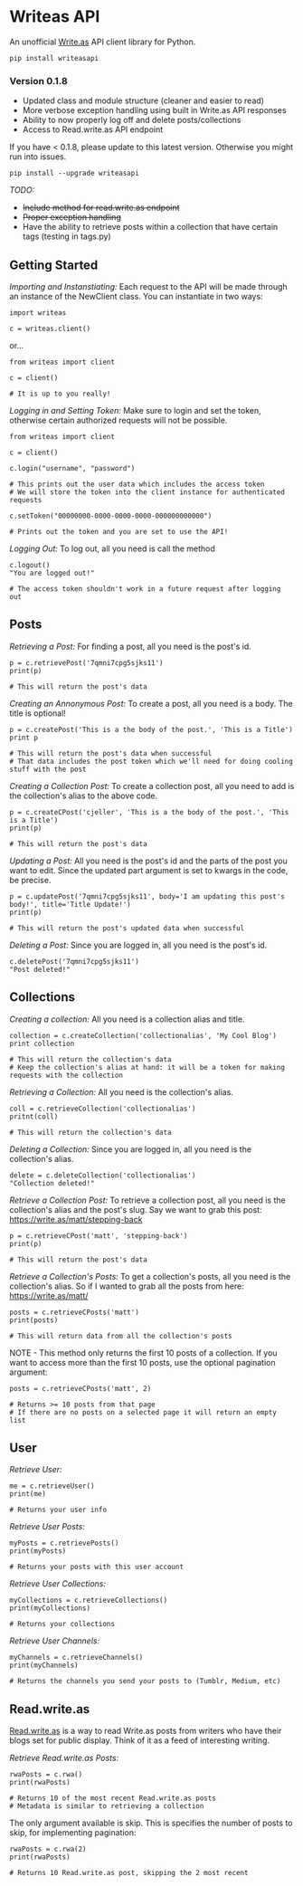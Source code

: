 # Writeas API
An unofficial [Write.as](https://write.as) API client library for Python.

```
pip install writeasapi
```
### Version 0.1.8
- Updated class and module structure (cleaner and easier to read)
- More verbose exception handling using built in Write.as API responses
- Ability to now properly log off and delete posts/collections
- Access to Read.write.as API endpoint

If you have < 0.1.8, please update to this latest version. Otherwise you might run into issues.

```
pip install --upgrade writeasapi
```

_TODO:_
- ~~Include method for read.write.as endpoint~~
- ~~Proper exception handling~~
- Have the ability to retrieve posts within a collection that have certain tags (testing in tags.py)

## **Getting Started**

_Importing and Instanstiating:_
Each request to the API will be made through an instance of the NewClient class. You can instantiate in two ways:

```
import writeas

c = writeas.client()

```
or...

```
from writeas import client

c = client()

# It is up to you really!
```

_Logging in and Setting Token:_
Make sure to login and set the token, otherwise certain authorized requests will not be possible.

```
from writeas import client

c = client()

c.login("username", "password")

# This prints out the user data which includes the access token
# We will store the token into the client instance for authenticated requests

c.setToken("00000000-0000-0000-0000-000000000000")

# Prints out the token and you are set to use the API!
```

_Logging Out:_
To log out, all you need is call the method

```
c.logout()
"You are logged out!"

# The access token shouldn't work in a future request after logging out
```


## **Posts**
_Retrieving a Post:_
For finding a post, all you need is the post's id.

```
p = c.retrievePost('7qmni7cpg5sjks11')
print(p)

# This will return the post's data
```

_Creating an Annonymous Post:_
To create a post, all you need is a body. The title is optional!

```
p = c.createPost('This is a the body of the post.', 'This is a Title')
print p

# This will return the post's data when successful
# That data includes the post token which we'll need for doing cooling stuff with the post
```

_Creating a Collection Post:_
To create a collection post, all you need to add is the collection's alias to the above code.

```
p = c.createCPost('cjeller', 'This is a the body of the post.', 'This is a Title')
print(p)

# This will return the post's data
```

_Updating a Post:_
All you need is the post's id and the parts of the post you want to edit. Since the updated part argument is set to kwargs in the code, be precise.

```
p = c.updatePost('7qmni7cpg5sjks11', body='I am updating this post's body!', title='Title Update!')
print(p)

# This will return the post's updated data when successful
```

_Deleting a Post:_
Since you are logged in, all you need is the post's id.

```
c.deletePost('7qmni7cpg5sjks11')
"Post deleted!"
```


## **Collections**

_Creating a collection:_
All you need is a collection alias and title.

```
collection = c.createCollection('collectionalias', 'My Cool Blog')
print collection

# This will return the collection's data
# Keep the collection's alias at hand: it will be a token for making requests with the collection
```

_Retrieving a Collection:_
All you need is the collection's alias.

```
coll = c.retrieveCollection('collectionalias')
pritnt(coll)

# This will return the collection's data
```

_Deleting a Collection:_
Since you are logged in, all you need is the collection's alias.

```
delete = c.deleteCollection('collectionalias')
"Collection deleted!"
```

_Retrieve a Collection Post:_
To retrieve a collection post, all you need is the collection's alias and the post's slug. Say we want to grab this post: https://write.as/matt/stepping-back

```
p = c.retrieveCPost('matt', 'stepping-back')
print(p)

# This will return the post's data
```

_Retrieve a Collection's Posts:_
To get a collection's posts, all you need is the collection's alias. So if I wanted to grab all the posts from here: https://write.as/matt/

```
posts = c.retrieveCPosts('matt')
print(posts)

# This will return data from all the collection's posts
```
NOTE - This method only returns the first 10 posts of a collection. If you want to access more than the first 10 posts, use the optional pagination argument:

```
posts = c.retrieveCPosts('matt', 2)

# Returns >= 10 posts from that page
# If there are no posts on a selected page it will return an empty list
```

## **User**

_Retrieve User:_

```
me = c.retrieveUser()
print(me)

# Returns your user info
```
_Retrieve User Posts:_

```
myPosts = c.retrievePosts()
print(myPosts)

# Returns your posts with this user account
```

_Retrieve User Collections:_

```
myCollections = c.retrieveCollections()
print(myCollections)

# Returns your collections
```

_Retrieve User Channels:_

```
myChannels = c.retrieveChannels()
print(myChannels)

# Returns the channels you send your posts to (Tumblr, Medium, etc)
```

## **Read.write.as**

[Read.write.as](https://read.write.as) is a way to read Write.as posts from writers who have their blogs set for public display. Think of it as a feed of interesting writing.

_Retrieve Read.write.as Posts:_

```
rwaPosts = c.rwa()
print(rwaPosts)

# Returns 10 of the most recent Read.write.as posts
# Metadata is similar to retrieving a collection
```
The only argument available is skip. This is specifies the number of posts to skip, for implementing pagination:

```
rwaPosts = c.rwa(2)
print(rwaPosts)

# Returns 10 Read.write.as post, skipping the 2 most recent
```
